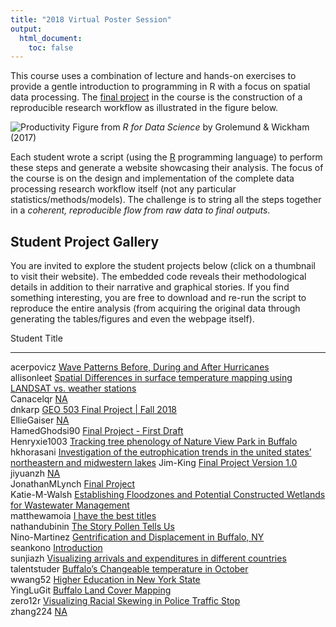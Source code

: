 ```yaml
---
title: "2018 Virtual Poster Session"
output:
  html_document:
    toc: false
---
```


This course uses a combination of lecture and hands-on exercises to provide a gentle introduction to programming in R with a focus on spatial data processing. The [final project](Project.html) in the course is the construction of a reproducible research workflow as illustrated in the figure below.

![Productivity](00_CourseIntroduction/assets/data-science.png)
Figure from _R for Data Science_ by Grolemund & Wickham (2017)

Each student wrote a script (using the [R](https://www.r-project.org/) programming language) to perform these steps and generate a website showcasing their analysis. The focus of the course is on the design and implementation of the complete data processing research workflow itself (not any particular statistics/methods/models). The challenge is to string all the steps together in a _coherent, reproducible flow from raw data to final outputs_.  

## Student Project Gallery

You are invited to explore the student projects below (click on a thumbnail to visit their website).  The embedded code reveals their methodological details in addition to their narrative and graphical stories.   If you find something interesting, you are free to download and re-run the script to reproduce the entire analysis (from acquiring the original data through generating the tables/figures and even the webpage itself).









Student          Title                                                                                                                                                                        
---------------  -----------------------------------------------------------------------------------------------------------------------------------------------------------------------------
acerpovicz       [Wave Patterns Before, During and After Hurricanes](https://adamwilsonlabedu.github.io/geo503-2018-finalproject-acerpovicz/)                                                 
allisonleet      [Spatial Differences in surface temperature mapping using LANDSAT vs. weather stations](https://adamwilsonlabedu.github.io/geo503-2018-finalproject-allisonleet)             
Canacelqr        [NA](https://adamwilsonlabedu.github.io/geo503-2018-finalproject-Canacelqr)                                                                                                  
dnkarp           [GEO 503 Final Project | Fall 2018](https://adamwilsonlabedu.github.io/geo503-2018-finalproject-dnkarp/)                                                                     
EllieGaiser      [NA](https://adamwilsonlabedu.github.io/geo503-2018-finalproject-EllieGaiser)                                                                                                
HamedGhodsi90    [Final Project - First Draft](https://adamwilsonlabedu.github.io/geo503-2018-finalproject-HamedGhodsi90)                                                                     
Henryxie1003     [Tracking tree phenology of Nature View Park in Buffalo](https://adamwilsonlabedu.github.io/geo503-2018-finalproject-Henryxie1003)                                           
hkhorasani       [Investigation of the eutrophication trends in the united states’ northeastern and midwestern lakes](https://adamwilsonlabedu.github.io/geo503-2018-finalproject-hkhorasani) 
Jim-King         [Final Project Version 1.0](https://adamwilsonlabedu.github.io/geo503-2018-finalproject-Jim-King/)                                                                           
jiyuanzh         [NA](https://adamwilsonlabedu.github.io/geo503-2018-finalproject-jiyuanzh)                                                                                                   
JonathanMLynch   [Final Project](https://adamwilsonlabedu.github.io/geo503-2018-finalproject-JonathanMLynch/)                                                                                 
Katie-M-Walsh    [Establishing Floodzones and Potential Constructed Wetlands for Wastewater Management](https://adamwilsonlabedu.github.io/geo503-2018-finalproject-Katie-M-Walsh)            
matthewamoia     [I have the best titles](https://adamwilsonlabedu.github.io/geo503-2018-finalproject-matthewamoia/)                                                                          
nathandubinin    [The Story Pollen Tells Us](https://adamwilsonlabedu.github.io/geo503-2018-finalproject-nathandubinin/)                                                                      
Nino-Martinez    [Gentrification and Displacement in Buffalo, NY](https://adamwilsonlabedu.github.io/geo503-2018-finalproject-Nino-Martinez/)                                                 
seankono         [Introduction](https://adamwilsonlabedu.github.io/geo503-2018-finalproject-seankono/)                                                                                        
sunjiazh         [Visualizing arrivals and expenditures in different countries](https://adamwilsonlabedu.github.io/geo503-2018-finalproject-sunjiazh)                                         
talentstuder     [Buffalo’s Changeable temperature in October](https://adamwilsonlabedu.github.io/geo503-2018-finalproject-talentstuder)                                                      
wwang52          [Higher Education in New York State](https://adamwilsonlabedu.github.io/geo503-2018-finalproject-wwang52)                                                                    
YingLuGit        [Buffalo Land Cover Mapping](https://adamwilsonlabedu.github.io/geo503-2018-finalproject-YingLuGit/)                                                                         
zero12r          [Visualizing Racial Skewing in Police Traffic Stop](https://adamwilsonlabedu.github.io/geo503-2018-finalproject-zero12r)                                                     
zhang224         [NA](https://adamwilsonlabedu.github.io/geo503-2018-finalproject-zhang224)                                                                                                   
